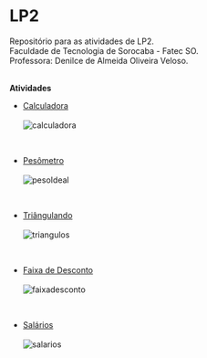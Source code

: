 # LP2
Repositório para as atividades de LP2. </br>
Faculdade de Tecnologia de Sorocaba - Fatec SO. </br>
Professora: Denilce de Almeida Oliveira Veloso. </br>

</br>**Atividades**</br>

- [Calculadora](https://github.com/Edssaac/LP2/blob/main/Atividade%201/PCalculadora.zip) </br></br>
![calculadora](https://raw.githubusercontent.com/Edssaac/LP2/main/Atividade%201/calculadora.png)

</br>

- [Pesômetro](https://github.com/Edssaac/LP2/blob/main/Atividade%202/PesoIdeal.zip) </br></br>
![pesoIdeal](https://raw.githubusercontent.com/Edssaac/LP2/main/Atividade%202/pesoIdeal.png)

</br>

- [Triângulando](https://github.com/Edssaac/LP2/blob/main/Atividade%203/Tri%C3%A2ngulos.zip) </br></br>
![triangulos](https://raw.githubusercontent.com/Edssaac/LP2/main/Atividade%203/triangulos.png)

</br>

- [Faixa de Desconto](https://github.com/Edssaac/LP2/blob/main/Atividade%204/FaixaDesconto.zip) </br></br>
![faixadesconto](https://raw.githubusercontent.com/Edssaac/LP2/main/Atividade%204/FaixaDesconto.gif)

</br>

- [Salários](https://github.com/Edssaac/LP2/blob/main/Atividade%205/PClasses.zip) </br></br>
![salarios](https://raw.githubusercontent.com/Edssaac/LP2/main/Atividade%205/salarios.png)
